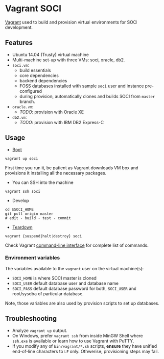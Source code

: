 # Vagrant SOCI

[Vagrant](https://www.vagrantup.com/) used to build and provision
virtual environments for SOCI development.

## Features

* Ubuntu 14.04 (Trusty) virtual machine
* Multi-machine set-up with three VMs: soci, oracle, db2.
* `soci.vm`:
  * build essentials
  * core dependencies
  * backend dependencies
  * FOSS databases installed with sample `soci` user and instance pre-configured
  * during provision, automatically clones and builds SOCI from `master` branch.
* `oracle.vm`:
  * *TODO*: provision with Oracle XE
* `db2.vm`:
  * *TODO*: provision with IBM DB2 Express-C

## Usage

* [Boot](https://docs.vagrantup.com/v2/getting-started/up.html)
```
vagrant up soci
```
First time you run it, be patient as Vagrant downloads VM box and provisions it
installing all the necessary packages.

* You can SSH into the machine
```
vagrant ssh soci
```

* Develop
```
cd $SOCI_HOME
git pull origin master
# edit - build - test - commit
```

* [Teardown](https://docs.vagrantup.com/v2/getting-started/teardown.html)
```
vagrant {suspend|halt|destroy} soci
```

Check Vagrant [command-line interface](https://docs.vagrantup.com/v2/cli/index.html)
for complete list of commands.

### Environment variables

The variables available to the `vagrant` user on the virtual machine(s):

* `SOCI_HOME` is where SOCI master is cloned
* `SOCI_USER` default database user and database name
* `SOCI_PASS` default database password for both, `SOCI_USER` and root/sysdba
  of particular database.

Note, those variables are also used by provision scripts to set up databases.

## Troubleshooting

* Analyze `vagrant up` output.
* On Windows, prefer `vagrant ssh` from inside MinGW Shell where  `ssh.exe` is available or
  learn how to use Vagrant with PuTTY.
* If you modify any of `bin/vagrant/*.sh` scripts, **ensure** they have unified
  end-of-line characters to `LF` only. Othwerise, provisioning steps may fail.
